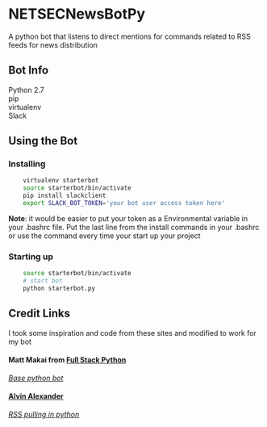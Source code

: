 # NETSECNewsBotPy
A python bot that listens to direct mentions for commands related to RSS feeds for news distribution

## Bot Info
Python 2.7  
pip  
virtualenv  
Slack  

## Using the Bot
### Installing 
``` bash
    virtualenv starterbot
    source starterbot/bin/activate
    pip install slackclient
    export SLACK_BOT_TOKEN='your bot user access token here'
```

**Note**: it would be easier to put your token as a Environmental variable in your .bashrc file. Put the last line from the install commands in your .bashrc or use the command every time your start up your project

### Starting up 
``` bash
    source starterbot/bin/activate
    # start bot
    python starterbot.py
```


## Credit Links
I took some inspiration and code from these sites and modified to work for my bot

#### Matt Makai from [Full Stack Python](https://www.fullstackpython.com/)
[*Base python bot*](https://www.fullstackpython.com/blog/build-first-slack-bot-python.html)

#### [Alvin Alexander](https://alvinalexander.com/)
[*RSS pulling in python*](https://alvinalexander.com/python/python-script-read-rss-feeds-database)
